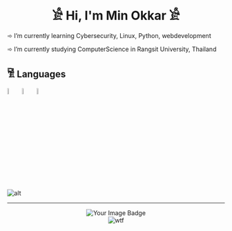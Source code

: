 <link rel="stylesheet" type='text/css' href="https://cdn.jsdelivr.net/gh/devicons/devicon@latest/devicon.min.css" />

<h1 align="center">𓀀 Hi, I'm Min Okkar 𓀀</h1>
 <p>➾ I’m currently learning Cybersecurity, Linux, Python, webdevelopment</p>
 <p>➾ I’m currently studying ComputerScience in Rangsit University, Thailand</p>

 <h2>𓀅 Languages</h2>


<p align="center">
  <div display="flex">
<img width="6%" src="https://cdn.jsdelivr.net/gh/devicons/devicon@latest/icons/python/python-original.svg" />
<img  width="6%" src="https://cdn.jsdelivr.net/gh/devicons/devicon@latest/icons/javascript/javascript-plain.svg" />
<img  width="6%" src="https://cdn.jsdelivr.net/gh/devicons/devicon@latest/icons/bash/bash-original.svg" />
</div>
   <i class="devicon-python-plain"></i>
    <img src="https://github-readme-stats.vercel.app/api/top-langs/?username=MinOkkar&theme=dark&hide_langs_below=1" alt="alt">
</p>
<hr>
<p align="center">
    <img src="https://tryhackme-badges.s3.amazonaws.com/Okami101.png" alt="Your Image Badge" />
    <br>
    <img src="https://github.com/user-attachments/assets/f22a5891-5141-41f6-8178-3828e4e1b76a" alt='wtf'>
</p>

